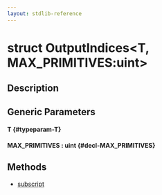 ```yaml
---
layout: stdlib-reference
---
```


# struct OutputIndices\<T, MAX\_PRIMITIVES:uint\>

## Description



## Generic Parameters

#### T {#typeparam-T}
#### MAX\_PRIMITIVES  : uint {#decl-MAX_PRIMITIVES}

## Methods

* [subscript](/stdlib-reference/types/outputindices-06/subscript)

